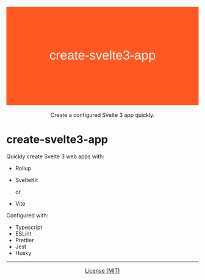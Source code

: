 ![banner](https://raw.githubusercontent.com/IogaMaster/create-svelte3-app/main/banner.png)

<p align="center">Create a configured Svelte 3 app quickly.</p>

# create-svelte3-app

Quickly create Svelte 3 web apps with:

-   Rollup
-   SvelteKit

    or

-   Vite

Configured with:

-   Typescript
-   ESLint
-   Prettier
-   Jest
-   Husky

---

<div align="center">

[License (MIT)](https://github.com/IogaMaster/create-svelte3-app/blob/main/LICENSE)

</div>
